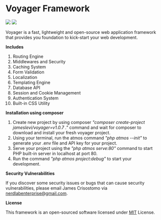 # Voyager Framework

![](https://img.shields.io/badge/packagist-v1.0.7-informational?style=flat&logo=<LOGO_NAME>&logoColor=white&color=2bbc8a) ![](https://img.shields.io/badge/license-MIT-informational?style=flat&logo=<LOGO_NAME>&logoColor=white&color=2bbc8a)

Voyager is a fast, lightweight and open-source web application framework that provides you foundation to kick-start your web development.


**Includes**
1. Routing Engine
2. Middlewares and Security
3. Caching System
4. Form Validation
5. Localization
6. Templating Engine
7. Database API
8. Session and Cookie Management
9. Authentication System
10. Built-in CSS Utility


**Installation using composer**

1. Create new project by using composer *"composer create-project jameslevi/voyager=v1.0.7 ."* command and wait for composer to download and install your fresh voyager project.
2. Using your terminal, run the atmos command *"php atmos --init"* to generate your .env file and API key for your project.
3. Serve your project using the *"php atmos serve:80"* command to start PHP built-in server in localhost at port 80.
4. Run the command *"php atmos project:debug"* to start your development.

**Security Vulnerabilities**

If you discover some security issues or bugs that can cause security vulnerabilities, please email James Crisostomo via nerdlabenterprise@gmail.com. 

**License**

This framework is an open-sourced software licensed under [MIT](https://opensource.org/licenses/MIT) License.
